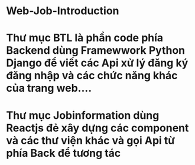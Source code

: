 # Web-Job-Introduction
# Thư mục BTL là phần code phía Backend dùng Framewwork Python Django để viết các Api xử lý đăng ký đăng nhập và các chức năng khác của trang web....
# Thư mục Jobinformation dùng Reactjs đẻ xây dựng các component và các thư viện khác và gọi Api từ phía Back để tương tác
